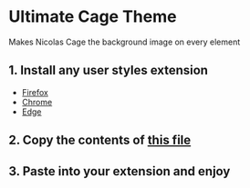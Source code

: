 # Ultimate Cage Theme
Makes Nicolas Cage the background image on every element

## 1. Install any user styles extension
- [Firefox](https://addons.mozilla.org/en-US/firefox/addon/styl-us/)
- [Chrome](https://chrome.google.com/webstore/detail/stylus/clngdbkpkpeebahjckkjfobafhncgmne?hl=en)
- [Edge](https://microsoftedge.microsoft.com/addons/detail/super-styles/lgcjpmgldoadgddlhigdadahfdecchcp)

## 2. Copy the contents of [this file](./style.css)

## 3. Paste into your extension and enjoy
